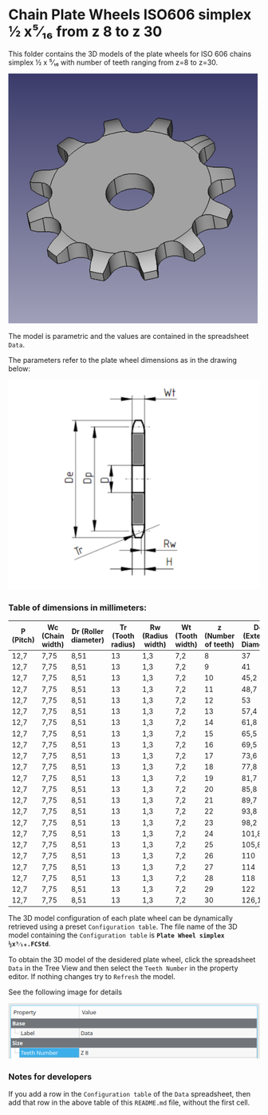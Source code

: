 # Chain Plate Wheels ISO606 simplex ½ x⁵⁄₁₆ from z 8 to z 30

This folder contains the 3D models of the plate wheels for ISO 606 chains simplex ½ x ⁵⁄₁₆ with number of teeth ranging from z=8 to z=30.

![Image](screenshot.png "Plate Wheel Simplex")

The model is parametric and the values are contained in the spreadsheet `Data`.

The parameters refer to the plate wheel dimensions as in the drawing below:

![Drawing](drawing.png "Drawing")

### Table of dimensions in millimeters:

P (Pitch)|Wc (Chain width)|Dr (Roller diameter)|Tr (Tooth radius)|Rw (Radius width)|Wt (Tooth width)|z (Number of teeth)|De (External Diameter)|Dp (Pitch diameter)|D (Hole diameter)|H (Total height)
---|---|---|---|---|---|---|---|---|---|---
12,7|7,75|8,51|13|1,3|7,2|8|37|33,18|8|7,2
12,7|7,75|8,51|13|1,3|7,2|9|41|37,13|8|7,2
12,7|7,75|8,51|13|1,3|7,2|10|45,2|41,1|8|7,2
12,7|7,75|8,51|13|1,3|7,2|11|48,7|45,07|10|7,2
12,7|7,75|8,51|13|1,3|7,2|12|53|49,07|10|7,2
12,7|7,75|8,51|13|1,3|7,2|13|57,4|53,06|10|7,2
12,7|7,75|8,51|13|1,3|7,2|14|61,8|57,07|10|7,2
12,7|7,75|8,51|13|1,3|7,2|15|65,5|61,09|10|7,2
12,7|7,75|8,51|13|1,3|7,2|16|69,5|65,1|10|7,2
12,7|7,75|8,51|13|1,3|7,2|17|73,6|69,11|10|7,2
12,7|7,75|8,51|13|1,3|7,2|18|77,8|73,14|10|7,2
12,7|7,75|8,51|13|1,3|7,2|19|81,7|77,16|10|7,2
12,7|7,75|8,51|13|1,3|7,2|20|85,8|81,19|10|7,2
12,7|7,75|8,51|13|1,3|7,2|21|89,7|85,22|12|7,2
12,7|7,75|8,51|13|1,3|7,2|22|93,8|89,24|12|7,2
12,7|7,75|8,51|13|1,3|7,2|23|98,2|93,27|12|7,2
12,7|7,75|8,51|13|1,3|7,2|24|101,8|97,29|12|7,2
12,7|7,75|8,51|13|1,3|7,2|25|105,8|101,33|12|7,2
12,7|7,75|8,51|13|1,3|7,2|26|110|105,36|16|7,2
12,7|7,75|8,51|13|1,3|7,2|27|114|109,4|16|7,2
12,7|7,75|8,51|13|1,3|7,2|28|118|113,42|16|7,2
12,7|7,75|8,51|13|1,3|7,2|29|122|117,46|16|7,2
12,7|7,75|8,51|13|1,3|7,2|30|126,1|121,5|16|7,2

The 3D model configuration of each plate wheel can be dynamically retrieved using a preset `Configuration table`.
The file name of the 3D model containing the `Configuration table` is **`Plate Wheel simplex ½x⁵⁄₁₆.FCStd`**.

To obtain the 3D model of the desidered plate wheel, click the spreadsheet `Data` in the Tree View and then select the `Teeth Number` in the property editor. If nothing changes try to `Refresh` the model.

See the following image for details

![Drawing](configuration.png "Configuration")

### Notes for developers
If you add a row in the `Configuration table` of the `Data` spreadsheet, then add that row in the above table of this `README.md` file, without the first cell.

